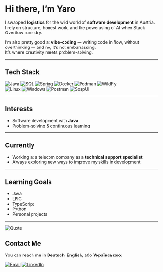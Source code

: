 # Hi there, I’m Yaro

I swapped **logistics** for the wild world of **software development** in Austria.  
I rely on structure, honest work, and the powerusing of AI when Stack Overflow runs dry.  

I’m also pretty good at **vibe-coding** — writing code in flow, without overthinking — and no, it’s not embarrassing.  
It’s where creativity meets problem-solving.

---

## Tech Stack

![Java](https://img.shields.io/badge/Java-%23ED8B00.svg?logo=openjdk&logoColor=white)
![SQL](https://img.shields.io/badge/SQL-%2300758F.svg?logo=postgresql&logoColor=white)
![Spring](https://img.shields.io/badge/Spring-%236DB33F.svg?logo=spring&logoColor=white)
![Docker](https://img.shields.io/badge/Docker-%230db7ed.svg?logo=docker&logoColor=white)
![Podman](https://img.shields.io/badge/Podman-%23892CA0.svg?logo=podman&logoColor=white)
![WildFly](https://img.shields.io/badge/WildFly-%232E2E2E.svg?logo=wildfly&logoColor=white)  
![Linux](https://img.shields.io/badge/Linux-%23FCC624.svg?logo=linux&logoColor=black)
![Windows](https://img.shields.io/badge/Windows-%230078D6.svg?logo=windows&logoColor=white)
![Postman](https://img.shields.io/badge/Postman-%23FF6C37.svg?logo=postman&logoColor=white)
![SoapUI](https://img.shields.io/badge/SoapUI-%2380C342.svg?logo=smartbear&logoColor=white)  

---

## Interests
- Software development with **Java**  
- Problem-solving & continuous learning  

---

## Currently
- Working at a telecom company as a **technical support specialist**  
- Always exploring new ways to improve my skills in development  

---

## Learning Goals
- Java
- LPIC  
- TypeScript  
- Python  
- Personal projects  

---

![Quote](https://quotes-github-readme.vercel.app/api?type=horizontal&theme=dark)

## Contact Me
You can reach me in **Deutsch**, **English**, або **Українською**:  

[![Email](https://img.shields.io/badge/Email-Contact%20Me-green?logo=protonmail)](mailto:volyar@proton.me)
[![LinkedIn](https://img.shields.io/badge/LinkedIn-Yaroslav%20V.-blue?logo=linkedin)](https://www.linkedin.com/in/yaroslav-v-b7876a211/)
